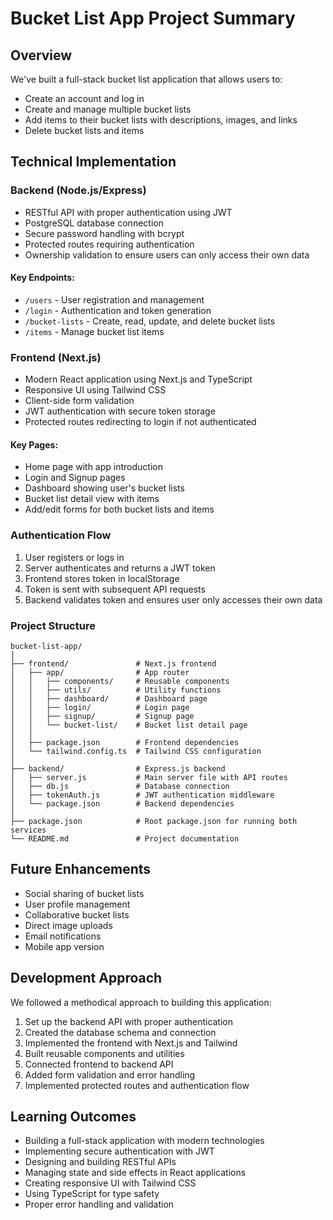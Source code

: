 # Bucket List App Project Summary

## Overview

We've built a full-stack bucket list application that allows users to:

- Create an account and log in
- Create and manage multiple bucket lists
- Add items to their bucket lists with descriptions, images, and links
- Delete bucket lists and items

## Technical Implementation

### Backend (Node.js/Express)

- RESTful API with proper authentication using JWT
- PostgreSQL database connection
- Secure password handling with bcrypt
- Protected routes requiring authentication
- Ownership validation to ensure users can only access their own data

#### Key Endpoints:

- `/users` - User registration and management
- `/login` - Authentication and token generation
- `/bucket-lists` - Create, read, update, and delete bucket lists
- `/items` - Manage bucket list items

### Frontend (Next.js)

- Modern React application using Next.js and TypeScript
- Responsive UI using Tailwind CSS
- Client-side form validation
- JWT authentication with secure token storage
- Protected routes redirecting to login if not authenticated

#### Key Pages:

- Home page with app introduction
- Login and Signup pages
- Dashboard showing user's bucket lists
- Bucket list detail view with items
- Add/edit forms for both bucket lists and items

### Authentication Flow

1. User registers or logs in
2. Server authenticates and returns a JWT token
3. Frontend stores token in localStorage
4. Token is sent with subsequent API requests
5. Backend validates token and ensures user only accesses their own data

### Project Structure

```
bucket-list-app/
│
├── frontend/               # Next.js frontend
│   ├── app/                # App router
│   │   ├── components/     # Reusable components
│   │   ├── utils/          # Utility functions
│   │   ├── dashboard/      # Dashboard page
│   │   ├── login/          # Login page
│   │   ├── signup/         # Signup page
│   │   └── bucket-list/    # Bucket list detail page
│   │
│   ├── package.json        # Frontend dependencies
│   └── tailwind.config.ts  # Tailwind CSS configuration
│
├── backend/                # Express.js backend
│   ├── server.js           # Main server file with API routes
│   ├── db.js               # Database connection
│   ├── tokenAuth.js        # JWT authentication middleware
│   └── package.json        # Backend dependencies
│
├── package.json            # Root package.json for running both services
└── README.md               # Project documentation
```

## Future Enhancements

- Social sharing of bucket lists
- User profile management
- Collaborative bucket lists
- Direct image uploads
- Email notifications
- Mobile app version

## Development Approach

We followed a methodical approach to building this application:

1. Set up the backend API with proper authentication
2. Created the database schema and connection
3. Implemented the frontend with Next.js and Tailwind
4. Built reusable components and utilities
5. Connected frontend to backend API
6. Added form validation and error handling
7. Implemented protected routes and authentication flow

## Learning Outcomes

- Building a full-stack application with modern technologies
- Implementing secure authentication with JWT
- Designing and building RESTful APIs
- Managing state and side effects in React applications
- Creating responsive UI with Tailwind CSS
- Using TypeScript for type safety
- Proper error handling and validation

